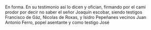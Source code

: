 En forma. En su testimonio así lo dicen y ofician, firmando por el cami prodor por decir no saber el señor Joaquín escobar, siendo testigos Francisco de Gáz, Nicolas de Roxas, y Isidro Pepeñanes vecinos Juan Antonio Ferro, popel asentante y como testigo José